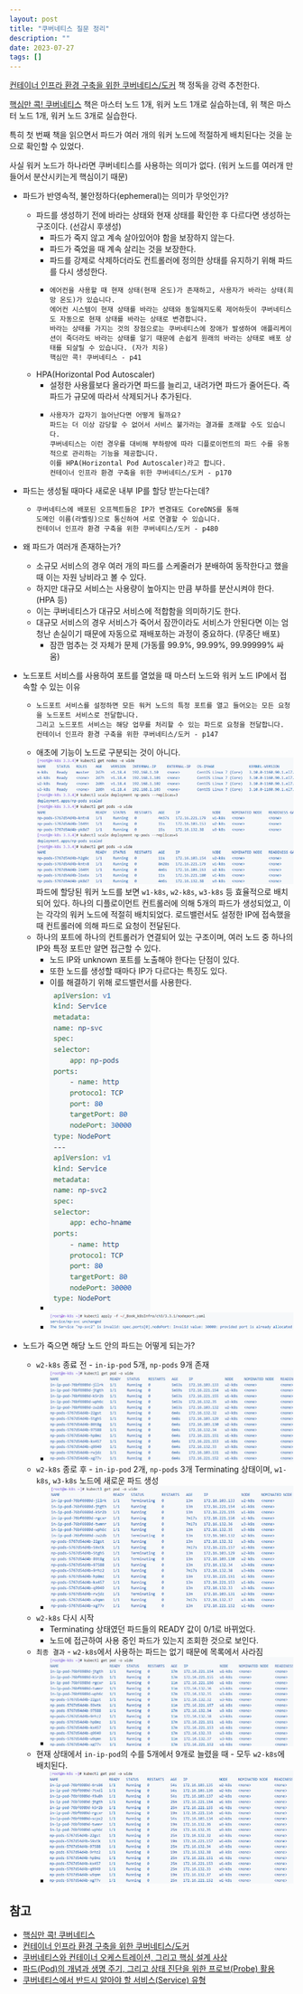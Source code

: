 ```yaml
---
layout: post
title: "쿠버네티스 질문 정리"
description: ""
date: 2023-07-27
tags: []
---
```


<a href="https://www.yes24.com/Product/Goods/102099414">컨테이너 인프라 환경 구축을 위한 쿠버네티스/도커</a> 책 정독을 강력 추천한다.

<a href="https://www.yes24.com/Product/Goods/92426926">핵심만 콕! 쿠버네티스</a> 책은 마스터 노드 1개, 워커 노드 1개로 실습하는데, 위 책은 마스터 노드 1개, 워커 노드 3개로 실습한다. 

특히 첫 번째 책을 읽으면서 파드가 여러 개의 워커 노드에 적절하게 배치된다는 것을 눈으로 확인할 수 있었다. 

사실 워커 노드가 하나라면 쿠버네티스를 사용하는 의미가 없다. (워커 노드를 여러개 만들어서 분산시키는게 핵심이기 때문)

* 파드가 반영속적, 불안정하다(ephemeral)는 의미가 무엇인가? 
    * 파드를 생성하기 전에 바라는 상태와 현재 상태를 확인한 후 다르다면 생성하는 구조이다. (선감시 후생성)
        * 파드가 죽지 않고 계속 살아있어야 함을 보장하지 않는다.
        * 파드가 죽었을 때 계속 살리는 것을 보장한다.
        * 파드를 강제로 삭제하더라도 컨트롤러에 정의한 상태를 유지하기 위해 파드를 다시 생성한다.
        * ```
          에어컨을 사용할 때 현재 상태(현재 온도)가 존재하고, 사용자가 바라는 상태(희망 온도)가 있습니다.
          에어컨 시스템이 현재 상태를 바라는 상태와 동일해지도록 제어하듯이 쿠버네티스도 자동으로 현재 상태를 바라는 상태로 변경합니다.
          바라는 상태를 가지는 것의 장점으로는 쿠버네티스에 장애가 발생하여 애플리케이션이 죽더라도 바라는 상태를 알기 때문에 손쉽게 원래의 바라는 상태로 배포 상태를 되살릴 수 있습니다. (자가 치유)
          핵심만 콕! 쿠버네티스 - p41
          ```
    * HPA(Horizontal Pod Autoscaler)
        * 설정한 사용률보다 올라가면 파드를 늘리고, 내려가면 파드가 줄어든다. 즉 파드가 규모에 따라서 삭제되거나 추가된다.
        * ```
          사용자가 갑자기 늘어난다면 어떻게 될까요?
          파드는 더 이상 감당할 수 없어서 서비스 불가라는 결과를 초래할 수도 있습니다.
          쿠버네티스는 이런 경우를 대비해 부하량에 따라 디플로이먼트의 파드 수를 유동적으로 관리하는 기능을 제공합니다.
          이를 HPA(Horizontal Pod Autoscaler)라고 합니다.
          컨테이너 인프라 환경 구축을 위한 쿠버네티스/도커 - p170
          ```

* 파드는 생성될 때마다 새로운 내부 IP를 할당 받는다는데?
    * ```
      쿠버네티스에 배포된 오프젝트들은 IP가 변경돼도 CoreDNS를 통해
      도메인 이름(라벨링)으로 통신하여 서로 연결할 수 있습니다.
      컨테이너 인프라 환경 구축을 위한 쿠버네티스/도커 - p480
      ```

* 왜 파드가 여러개 존재하는가?
    * 소규모 서비스의 경우 여러 개의 파드를 스케줄러가 분배하여 동작한다고 했을 때 이는 자원 낭비라고 볼 수 있다.
    * 하지만 대규모 서비스는 사용량이 높아지는 만큼 부하를 분산시켜야 한다. (HPA 등)
    * 이는 쿠버네티스가 대규모 서비스에 적합함을 의미하기도 한다.
    * 대규모 서비스의 경우 서비스가 죽어서 잠깐이라도 서비스가 안된다면 이는 엄청난 손실이기 때문에 자동으로 재배포하는 과정이 중요하다. (무중단 배포)
        * 잠깐 멈추는 것 자체가 문제 (가동률 99.9%, 99.99%, 99.99999% 싸움)

* 노드포트 서비스를 사용하여 포트를 열었을 때 마스터 노드와 워커 노드 IP에서 접속할 수 있는 이유
    * ```
      노드포트 서비스를 설정하면 모든 워커 노드의 특정 포트를 열고 들어오는 모든 요청을 노드포트 서비스로 전달합니다.
      그리고 노드포트 서비스는 해당 업무를 처리할 수 있는 파드로 요청을 전달합니다.
      컨테이너 인프라 환경 구축을 위한 쿠버네티스/도커 - p147
      ```
    * 애초에 기능이 노드로 구분되는 것이 아니다. 
        ![0](/assets/images/kubernetes-qna/0.png)
        파드에 할당된 워커 노드를 보면 `w1-k8s`, `w2-k8s`, `w3-k8s` 등 효율적으로 배치되어 있다.
        하나의 디플로이먼트 컨트롤러에 의해 5개의 파드가 생성되었고, 이는 각각의 워커 노드에 적절히 배치되었다.
        로드밸런서도 설정한 IP에 접속했을 때 컨트롤러에 의해 파드로 요청이 전달된다.
    * 하나의 포트에 하나의 컨트롤러가 연결되어 있는 구조이며, 여러 노드 중 하나의 IP와 특정 포트만 알면 접근할 수 있다.
        * 노드 IP와 unknown 포트를 노출해야 한다는 단점이 있다.
        * 또한 노드를 생성할 때마다 IP가 다르다는 특징도 있다.
        * 이를 해결하기 위해 로드밸런서를 사용한다. 
        * ![1](/assets/images/kubernetes-qna/1.png)
        * ![2](/assets/images/kubernetes-qna/2.png)

* 노드가 죽으면 해당 노드 안의 파드는 어떻게 되는가?
    * `w2-k8s` 종료 전 - `in-ip-pod` 5개, `np-pods` 9개 존재
        * ![3](/assets/images/kubernetes-qna/3.png)
    * `w2-k8s` 종로 후 - `in-ip-pod` 2개, `np-pods` 3개 Terminating 상태이며, `w1-k8s`, `w3-k8s` 노드에 새로운 파드 생성
        * ![4](/assets/images/kubernetes-qna/4.png)
    * `w2-k8s` 다시 시작
        * Terminating 상태였던 파드들의 READY 값이 0/1로 바뀌었다.
        * 노드에 접근하여 사용 중인 파드가 있는지 조회한 것으로 보인다.
    * `최종 결과` - `w2-k8s`에서 사용하는 파드는 없기 때문에 목록에서 사라짐
        * ![5](/assets/images/kubernetes-qna/5.png)
    * 현재 상태에서 `in-ip-pod`의 수를 5개에서 9개로 늘렸을 때 - 모두 `w2-k8s`에 배치된다.
        * ![6](/assets/images/kubernetes-qna/6.png)

## 참고

* <a href="https://www.yes24.com/Product/Goods/92426926">핵심만 콕! 쿠버네티스</a>
* <a href="https://www.yes24.com/Product/Goods/102099414">컨테이너 인프라 환경 구축을 위한 쿠버네티스/도커</a>
* <a href="https://seongjin.me/kubernetes-core-concepts/">쿠버네티스와 컨테이너 오케스트레이션, 그리고 핵심 설계 사상</a>
* <a href="https://seongjin.me/kubernetes-pods/">파드(Pod)의 개념과 생명 주기, 그리고 상태 진단을 위한 프로브(Probe) 활용</a>
* <a href="https://seongjin.me/kubernetes-service-types/">쿠버네티스에서 반드시 알아야 할 서비스(Service) 유형</a>
